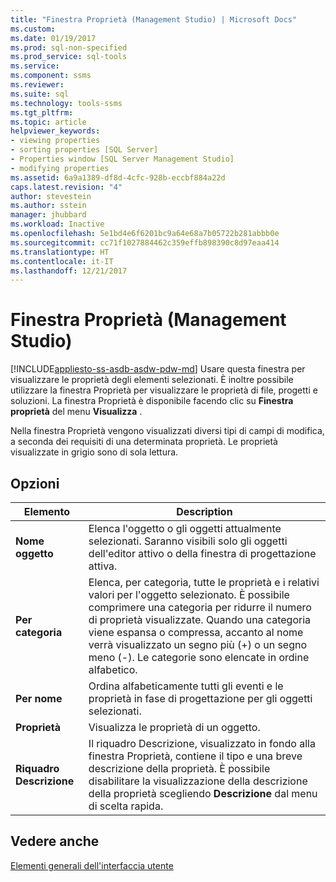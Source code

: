 ```yaml
---
title: "Finestra Proprietà (Management Studio) | Microsoft Docs"
ms.custom: 
ms.date: 01/19/2017
ms.prod: sql-non-specified
ms.prod_service: sql-tools
ms.service: 
ms.component: ssms
ms.reviewer: 
ms.suite: sql
ms.technology: tools-ssms
ms.tgt_pltfrm: 
ms.topic: article
helpviewer_keywords:
- viewing properties
- sorting properties [SQL Server]
- Properties window [SQL Server Management Studio]
- modifying properties
ms.assetid: 6a9a1389-df8d-4cfc-928b-eccbf884a22d
caps.latest.revision: "4"
author: stevestein
ms.author: sstein
manager: jhubbard
ms.workload: Inactive
ms.openlocfilehash: 5e1bd4e6f6201bc9a64e68a7b05722b281abbb0e
ms.sourcegitcommit: cc71f1027884462c359effb898390c8d97eaa414
ms.translationtype: HT
ms.contentlocale: it-IT
ms.lasthandoff: 12/21/2017
---
```

# <a name="properties-window-management-studio"></a>Finestra Proprietà (Management Studio)
[!INCLUDE[appliesto-ss-asdb-asdw-pdw-md](../includes/appliesto-ss-asdb-asdw-pdw-md.md)] Usare questa finestra per visualizzare le proprietà degli elementi selezionati. È inoltre possibile utilizzare la finestra Proprietà per visualizzare le proprietà di file, progetti e soluzioni. La finestra Proprietà è disponibile facendo clic su **Finestra proprietà** del menu **Visualizza** .  
  
Nella finestra Proprietà vengono visualizzati diversi tipi di campi di modifica, a seconda dei requisiti di una determinata proprietà. Le proprietà visualizzate in grigio sono di sola lettura.  
  
## <a name="options"></a>Opzioni  
  
|Elemento|Description|  
|-----------|---------------|  
|**Nome oggetto**|Elenca l'oggetto o gli oggetti attualmente selezionati. Saranno visibili solo gli oggetti dell'editor attivo o della finestra di progettazione attiva.|  
|**Per categoria**|Elenca, per categoria, tutte le proprietà e i relativi valori per l'oggetto selezionato. È possibile comprimere una categoria per ridurre il numero di proprietà visualizzate. Quando una categoria viene espansa o compressa, accanto al nome verrà visualizzato un segno più (+) o un segno meno (-). Le categorie sono elencate in ordine alfabetico.|  
|**Per nome**|Ordina alfabeticamente tutti gli eventi e le proprietà in fase di progettazione per gli oggetti selezionati.|  
|**Proprietà**|Visualizza le proprietà di un oggetto.|  
|**Riquadro Descrizione**|Il riquadro Descrizione, visualizzato in fondo alla finestra Proprietà, contiene il tipo e una breve descrizione della proprietà. È possibile disabilitare la visualizzazione della descrizione della proprietà scegliendo **Descrizione** dal menu di scelta rapida.|  
  
## <a name="see-also"></a>Vedere anche  
[Elementi generali dell'interfaccia utente](../ssms/general-user-interface-elements.md)  
  
